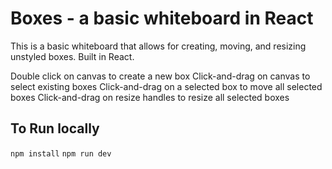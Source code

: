 # Boxes - a basic whiteboard in React

This is a basic whiteboard that allows for creating, moving, and resizing unstyled boxes. 
Built in React.

Double click on canvas to create a new box 
Click-and-drag on canvas to select existing boxes
Click-and-drag on a selected box to move all selected boxes
Click-and-drag on resize handles to resize all selected boxes


To Run locally
---
`npm install`
`npm run dev`



